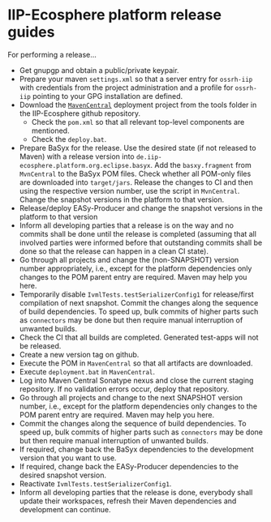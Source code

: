 # IIP-Ecosphere platform release guides

For performing a release...
* Get gnupgp and obtain a public/private keypair.
* Prepare your maven `settings.xml` so that a server entry for `ossrh-iip` with credentials from the project administration and a profile for `ossrh-iip` pointing to your GPG installation are defined.
* Download the [`MavenCentral`](../tools/MvnCentral) deployment project from the tools folder in the IIP-Ecosphere github repository.
    * Check the `pom.xml` so that all relevant top-level components are mentioned.
    * Check the `deploy.bat`.
* Prepare BaSyx for the release. Use the desired state (if not released to Maven) with a release version into `de.iip-ecosphere.platform.org.eclipse.basyx`. Add the `basxy.fragment` from `MvnCentral` to the BaSyx POM files. Check whether all POM-only files are downloaded into `target/jars`. Release the changes to CI and then using the respective version number, use the script in  `MvnCentral`. Change the snapshot versions in the platform to that version.
* Release/deploy EASy-Producer and change the snapshot versions in the platform to that version
* Inform all developing parties that a release is on the way and no commits shall be done until the release is completed (assuming that all involved parties were informed before that outstanding commits shall be done so that the release can happen in a clean CI state).
* Go through all projects and change the (non-SNAPSHOT) version number appropriately, i.e., except for the platform dependencies only changes to the POM parent entry are required. Maven may help you here.
* Temporarily disable `IvmlTests.testSerializerConfig1` for release/first compilation of next snapshot. Commit the changes along the sequence of build dependencies. To speed up, bulk commits of higher parts such as `connectors` may be done but then require manual interruption of unwanted builds.
* Check the CI that all builds are completed. Generated test-apps will not be released.
* Create a new version tag on github.
* Execute the POM in `MavenCentral` so that all artifacts are downloaded.
* Execute `deployment.bat` in `MavenCentral`.
* Log into Maven Central Sonatype nexus and close the current staging repository. If no validation errors occur, deploy that repository.
* Go through all projects and change to the next SNAPSHOT version number, i.e., except for the platform dependencies only changes to the POM parent entry are required. Maven may help you here.
* Commit the changes along the sequence of build dependencies. To speed up, bulk commits of higher parts such as `connectors` may be done but then require manual interruption of unwanted builds.
* If required, change back the BaSyx dependencies to the development version that you want to use.
* If required, change back the EASy-Producer dependencies to the desired snapshot version.
* Reactivate `IvmlTests.testSerializerConfig1`.
* Inform all developing parties that the release is done, everybody shall update their workspaces, refresh their Maven dependencies and development can continue.